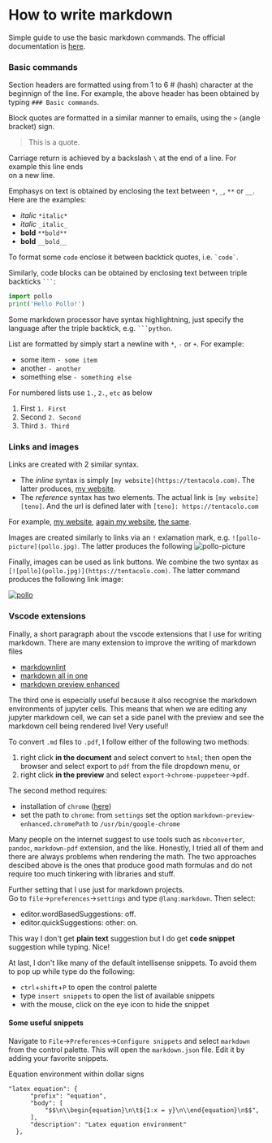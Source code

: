 # How to write markdown

Simple guide to use the basic markdown commands.
The official documentation is [here](https://daringfireball.net/projects/markdown/).

### Basic commands

Section headers are formatted using from 1 to 6 # (hash) character at the beginnign of the line.
For example, the above header has been obtained by typing `### Basic commands`.

Block quotes are formatted in a similar manner to emails, using the `>` (angle bracket) sign.
> This is a quote.

Carriage return is achieved by a backslash `\` at the end of a line.
For example this line ends \
on a new line.

Emphasys on text is obtained by enclosing the text between `*`, `_`, `**` or `__`. Here are the examples:
* *italic*  `*italic*`
* _italic_  `_italic_`
* **bold**  `**bold**`
* __bold__  `__bold__`

To format some `code` enclose it between backtick quotes, i.e. `` `code` ``.

Similarly, code blocks can be obtained by enclosing text between triple backticks ` ``` `:
```python
import pollo
print('Hello Pollo!')
```
Some markdown processor have syntax highlightning, just specify the language after the triple backtick, e.g. ` ```python `.

List are formatted by simply start a newline with `*`, `-` or `+`. For example:
- some item `- some item`
- another `- another`
- something else `- something else`

For numbered lists use `1.`, `2.`, `etc` as below
1. First `1. First`
2. Second `2. Second`
3. Third `3. Third`

### Links and images

Links are created with 2 similar syntax.
- The *inline* syntax is simply `[my website](https://tentacolo.com)`. The latter produces, [my website](https://tentacolo.com).
- The *reference* syntax has two elements. The actual link is `[my website][teno]`.
And the url is defined later with `[teno]: https://tentacolo.com`

For example, [my website][teno], [again my website][teno], [the same][teno].

Images are created similarly to links via an `!` exlamation mark, e.g. `![pollo-picture](pollo.jpg)`.
The latter produces the following
![pollo-picture](pollo.jpg)

Finally, images can be used as link buttons. We combine the two syntax as `[![pollo](pollo.jpg)](https://tentacolo.com)`.
The latter command produces the following link image:

[![pollo](pollo.jpg)](https://tentacolo.com)

### Vscode extensions

Finally, a short paragraph about the vscode extensions that I use for writing markdown.
There are many extension to improve the writing of markdown files
- [markdownlint](https://marketplace.visualstudio.com/items?itemName=DavidAnson.vscode-markdownlint)
- [markdown all in one](https://marketplace.visualstudio.com/items?itemName=yzhang.markdown-all-in-one)
- [markdown preview enhanced](https://marketplace.visualstudio.com/items?itemName=shd101wyy.markdown-preview-enhanced)

The third one is especially useful because it also recognise the markdown environments of jupyter cells.
This means that when we are editing any jupyter markdown cell, we can set a side panel with the preview and see the markdown cell being rendered live! Very useful!

To convert `.md` files to `.pdf`, I follow either of the following two methods:
1. right click **in the document** and select convert to `html`; then open the browser and select export to `pdf` from the file dropdown menu, or
2. right click **in the preview** and select `export`->`chrome-puppeteer`->`pdf`.

The second method requires:
- installation of `chrome` ([here](https://www.google.com/chrome/))
- set the path to `chrome`: from `settings` set the option `markdown-preview-enhanced.chromePath` to `/usr/bin/google-chrome`

Many people on the internet suggest to use tools such as `nbconverter`, `pandoc`, `markdown-pdf` extension, and the like.
Honestly, I tried all of them and there are always problems when rendering the math.
The two approaches descibed above is the ones that produce good math formulas and do not require too much tinkering with libraries and stuff.

Further setting that I use just for markdown projects.  
Go to `file`->`preferences`->`settings` and type `@lang:markdown`. Then select:
- editor.wordBasedSuggestions: off. 
- editor.quickSuggestions: other: on.

This way I don't get **plain text** suggestion but I do get **code snippet** suggestion while typing. Nice!

At last, I don't like many of the default intellisense snippets. To avoid them to pop up while type do the following:
- `ctrl`+`shift`+`P` to open the control palette
- type `insert snippets` to open the list of available snippets
- with the mouse, click on the eye icon to hide the snippet

#### Some useful snippets

Navigate to `File`->`Preferences`->`Configure snippets` and select `markdown` from the control palette.
This will open the `markdown.json` file. Edit it by adding your favorite snippets.

Equation environment within dollar signs
  ```
  "latex equation": {
		"prefix": "equation",
		"body": [
			"$$\n\\begin{equation}\n\t${1:x = y}\n\\end{equation}\n$$",
		],
		"description": "Latex equation environment"
	},
  ```

[teno]: https://tentacolo.com
